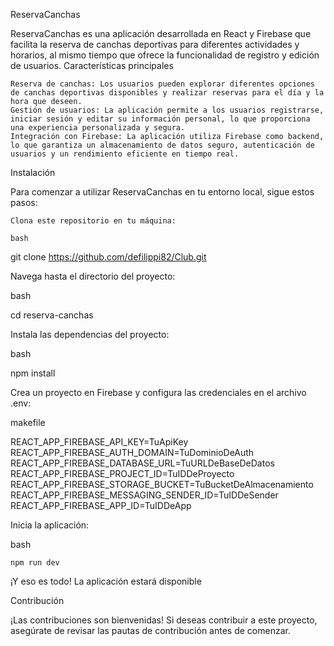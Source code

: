 ReservaCanchas

ReservaCanchas es una aplicación desarrollada en React y Firebase que facilita la reserva de canchas deportivas para diferentes actividades y horarios, al mismo tiempo que ofrece la funcionalidad de registro y edición de usuarios.
Características principales

    Reserva de canchas: Los usuarios pueden explorar diferentes opciones de canchas deportivas disponibles y realizar reservas para el día y la hora que deseen.
    Gestión de usuarios: La aplicación permite a los usuarios registrarse, iniciar sesión y editar su información personal, lo que proporciona una experiencia personalizada y segura.
    Integración con Firebase: La aplicación utiliza Firebase como backend, lo que garantiza un almacenamiento de datos seguro, autenticación de usuarios y un rendimiento eficiente en tiempo real.

Instalación

Para comenzar a utilizar ReservaCanchas en tu entorno local, sigue estos pasos:

    Clona este repositorio en tu máquina:

    bash

git clone https://github.com/defilippi82/Club.git

Navega hasta el directorio del proyecto:

bash

cd reserva-canchas

Instala las dependencias del proyecto:

bash

npm install

Crea un proyecto en Firebase y configura las credenciales en el archivo .env:

makefile

REACT_APP_FIREBASE_API_KEY=TuApiKey
REACT_APP_FIREBASE_AUTH_DOMAIN=TuDominioDeAuth
REACT_APP_FIREBASE_DATABASE_URL=TuURLDeBaseDeDatos
REACT_APP_FIREBASE_PROJECT_ID=TuIDDeProyecto
REACT_APP_FIREBASE_STORAGE_BUCKET=TuBucketDeAlmacenamiento
REACT_APP_FIREBASE_MESSAGING_SENDER_ID=TuIDDeSender
REACT_APP_FIREBASE_APP_ID=TuIDDeApp

Inicia la aplicación:

bash

    npm run dev

¡Y eso es todo! La aplicación estará disponible

Contribución

¡Las contribuciones son bienvenidas! Si deseas contribuir a este proyecto, asegúrate de revisar las pautas de contribución antes de comenzar.